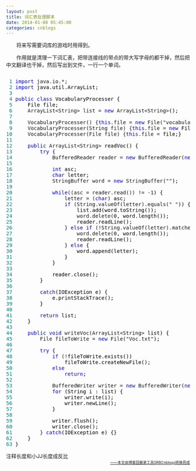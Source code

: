 ```yaml
---
layout: post
title: 词汇表处理脚本
date: 2014-01-08 05:45:00
categories: cnblogs
---
```


<p>　　将来写需要词库的游戏时用得到。</p>
<p>　　作用就是清理一下词汇表，把带连接线的带点的带大写字母的都干掉，然后把中文翻译也干掉，然后写出到文件，一行一个单词。</p>
<div class="cnblogs_code" onclick="cnblogs_code_show('d2bedcfb-92b3-4253-876c-feb83dc88f05')"><img id="code_img_closed_d2bedcfb-92b3-4253-876c-feb83dc88f05" class="code_img_closed" src="http://images.cnblogs.com/OutliningIndicators/ContractedBlock.gif" alt="" /><img id="code_img_opened_d2bedcfb-92b3-4253-876c-feb83dc88f05" class="code_img_opened" style="display: none;" onclick="cnblogs_code_hide('d2bedcfb-92b3-4253-876c-feb83dc88f05',event)" src="http://images.cnblogs.com/OutliningIndicators/ExpandedBlockStart.gif" alt="" />
<div id="cnblogs_code_open_d2bedcfb-92b3-4253-876c-feb83dc88f05" class="cnblogs_code_hide">
<pre><span style="color: #008080;"> 1</span> <span style="color: #0000ff;">import</span> java.io.*<span style="color: #000000;">;
</span><span style="color: #008080;"> 2</span> <span style="color: #0000ff;">import</span><span style="color: #000000;"> java.util.ArrayList;
</span><span style="color: #008080;"> 3</span> 
<span style="color: #008080;"> 4</span> <span style="color: #0000ff;">public</span> <span style="color: #0000ff;">class</span><span style="color: #000000;"> VocabularyProcesser {
</span><span style="color: #008080;"> 5</span> <span style="color: #000000;">    File file;
</span><span style="color: #008080;"> 6</span>     ArrayList&lt;String&gt; list = <span style="color: #0000ff;">new</span> ArrayList&lt;String&gt;<span style="color: #000000;">();
</span><span style="color: #008080;"> 7</span>     
<span style="color: #008080;"> 8</span>     VocabularyProcesser() {<span style="color: #0000ff;">this</span>.file = <span style="color: #0000ff;">new</span> File("vocabulary.txt"<span style="color: #000000;">);}
</span><span style="color: #008080;"> 9</span>     VocabularyProcesser(String file) {<span style="color: #0000ff;">this</span>.file = <span style="color: #0000ff;">new</span><span style="color: #000000;"> File(file);}
</span><span style="color: #008080;">10</span>     VocabularyProcesser(File file) {<span style="color: #0000ff;">this</span>.file =<span style="color: #000000;"> file;}
</span><span style="color: #008080;">11</span>     
<span style="color: #008080;">12</span>     <span style="color: #0000ff;">public</span> ArrayList&lt;String&gt;<span style="color: #000000;"> readVoc() {
</span><span style="color: #008080;">13</span>         <span style="color: #0000ff;">try</span><span style="color: #000000;"> {
</span><span style="color: #008080;">14</span>             BufferedReader reader = <span style="color: #0000ff;">new</span> BufferedReader(<span style="color: #0000ff;">new</span> InputStreamReader(<span style="color: #0000ff;">new</span><span style="color: #000000;"> FileInputStream(file)));
</span><span style="color: #008080;">15</span>             
<span style="color: #008080;">16</span>             <span style="color: #0000ff;">int</span><span style="color: #000000;"> asc;
</span><span style="color: #008080;">17</span>             <span style="color: #0000ff;">char</span><span style="color: #000000;"> letter;
</span><span style="color: #008080;">18</span>             StringBuffer word = <span style="color: #0000ff;">new</span> StringBuffer(""<span style="color: #000000;">);
</span><span style="color: #008080;">19</span>             
<span style="color: #008080;">20</span>             <span style="color: #0000ff;">while</span>((asc = reader.read()) != -1<span style="color: #000000;">) {
</span><span style="color: #008080;">21</span>                 letter = (<span style="color: #0000ff;">char</span><span style="color: #000000;">) asc;
</span><span style="color: #008080;">22</span>                 <span style="color: #0000ff;">if</span> (String.valueOf(letter).equals(" "<span style="color: #000000;">)) {
</span><span style="color: #008080;">23</span> <span style="color: #000000;">                    list.add(word.toString());
</span><span style="color: #008080;">24</span>                     word.delete(0<span style="color: #000000;">, word.length());
</span><span style="color: #008080;">25</span> <span style="color: #000000;">                    reader.readLine();
</span><span style="color: #008080;">26</span>                 } <span style="color: #0000ff;">else</span> <span style="color: #0000ff;">if</span> (!String.valueOf(letter).matches("[a-z]"<span style="color: #000000;">)) {
</span><span style="color: #008080;">27</span>                     word.delete(0<span style="color: #000000;">, word.length());
</span><span style="color: #008080;">28</span> <span style="color: #000000;">                    reader.readLine();
</span><span style="color: #008080;">29</span>                 } <span style="color: #0000ff;">else</span><span style="color: #000000;"> {
</span><span style="color: #008080;">30</span> <span style="color: #000000;">                    word.append(letter);
</span><span style="color: #008080;">31</span> <span style="color: #000000;">                }
</span><span style="color: #008080;">32</span> <span style="color: #000000;">            }
</span><span style="color: #008080;">33</span>             
<span style="color: #008080;">34</span> <span style="color: #000000;">            reader.close();
</span><span style="color: #008080;">35</span> <span style="color: #000000;">        } 
</span><span style="color: #008080;">36</span>         
<span style="color: #008080;">37</span>         <span style="color: #0000ff;">catch</span><span style="color: #000000;">(IOException e) {
</span><span style="color: #008080;">38</span> <span style="color: #000000;">            e.printStackTrace();
</span><span style="color: #008080;">39</span> <span style="color: #000000;">        }
</span><span style="color: #008080;">40</span>         
<span style="color: #008080;">41</span>         <span style="color: #0000ff;">return</span><span style="color: #000000;"> list;
</span><span style="color: #008080;">42</span> <span style="color: #000000;">    }
</span><span style="color: #008080;">43</span>     
<span style="color: #008080;">44</span>     <span style="color: #0000ff;">public</span> <span style="color: #0000ff;">void</span> writeVoc(ArrayList&lt;String&gt;<span style="color: #000000;"> list) {
</span><span style="color: #008080;">45</span>         File fileToWrite = <span style="color: #0000ff;">new</span> File("Voc.txt"<span style="color: #000000;">);
</span><span style="color: #008080;">46</span>         
<span style="color: #008080;">47</span>         <span style="color: #0000ff;">try</span><span style="color: #000000;"> {
</span><span style="color: #008080;">48</span>             <span style="color: #0000ff;">if</span> (!<span style="color: #000000;">fileToWrite.exists())
</span><span style="color: #008080;">49</span> <span style="color: #000000;">                fileToWrite.createNewFile();
</span><span style="color: #008080;">50</span>             <span style="color: #0000ff;">else</span>
<span style="color: #008080;">51</span>                 <span style="color: #0000ff;">return</span><span style="color: #000000;">;
</span><span style="color: #008080;">52</span>         
<span style="color: #008080;">53</span>             BufferedWriter writer = <span style="color: #0000ff;">new</span> BufferedWriter(<span style="color: #0000ff;">new</span> OutputStreamWriter(<span style="color: #0000ff;">new</span><span style="color: #000000;"> FileOutputStream(fileToWrite)));
</span><span style="color: #008080;">54</span>             <span style="color: #0000ff;">for</span><span style="color: #000000;"> (String i : list) {
</span><span style="color: #008080;">55</span> <span style="color: #000000;">                writer.write(i);
</span><span style="color: #008080;">56</span> <span style="color: #000000;">                writer.newLine();
</span><span style="color: #008080;">57</span> <span style="color: #000000;">            }
</span><span style="color: #008080;">58</span>             
<span style="color: #008080;">59</span> <span style="color: #000000;">            writer.flush();
</span><span style="color: #008080;">60</span> <span style="color: #000000;">            writer.close();
</span><span style="color: #008080;">61</span>         } <span style="color: #0000ff;">catch</span><span style="color: #000000;">(IOException e) {}
</span><span style="color: #008080;">62</span> <span style="color: #000000;">    }
</span><span style="color: #008080;">63</span> }</pre>
</div>
<span class="cnblogs_code_collapse">注释长度和小JJ长度成反比</span></div>

<div align=right><a href="https://github.com/mlxy"><font size=1>——本文由博客园搬家工具SRBCnblogs转换而成</font></a></div>